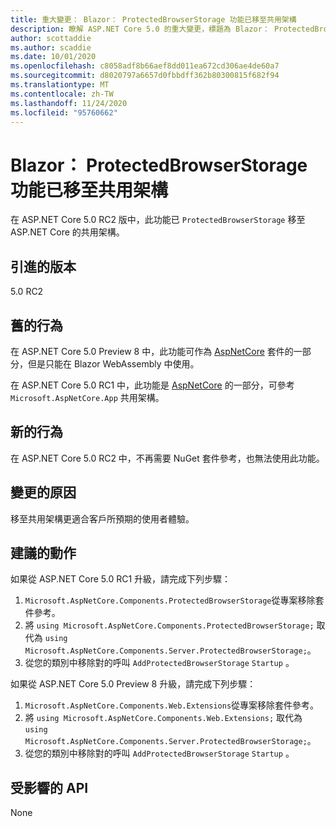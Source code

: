 ```yaml
---
title: 重大變更： Blazor： ProtectedBrowserStorage 功能已移至共用架構
description: 瞭解 ASP.NET Core 5.0 的重大變更，標題為 Blazor： ProtectedBrowserStorage 功能已移至共用架構
author: scottaddie
ms.author: scaddie
ms.date: 10/01/2020
ms.openlocfilehash: c8058adf8b66aef8dd011ea672cd306ae4de60a7
ms.sourcegitcommit: d8020797a6657d0fbbdff362b80300815f682f94
ms.translationtype: MT
ms.contentlocale: zh-TW
ms.lasthandoff: 11/24/2020
ms.locfileid: "95760662"
---
```

# <a name="blazor-protectedbrowserstorage-feature-moved-to-shared-framework"></a>Blazor： ProtectedBrowserStorage 功能已移至共用架構

在 ASP.NET Core 5.0 RC2 版中，此功能已 `ProtectedBrowserStorage` 移至 ASP.NET Core 的共用架構。

## <a name="version-introduced"></a>引進的版本

5.0 RC2

## <a name="old-behavior"></a>舊的行為

在 ASP.NET Core 5.0 Preview 8 中，此功能可作為 [AspNetCore](https://www.nuget.org/packages/Microsoft.AspNetCore.Components.Web.Extensions) 套件的一部分，但是只能在 Blazor WebAssembly 中使用。

在 ASP.NET Core 5.0 RC1 中，此功能是 [AspNetCore](https://www.nuget.org/packages/Microsoft.AspNetCore.Components.ProtectedBrowserStorage) 的一部分，可參考 `Microsoft.AspNetCore.App` 共用架構。

## <a name="new-behavior"></a>新的行為

在 ASP.NET Core 5.0 RC2 中，不再需要 NuGet 套件參考，也無法使用此功能。

## <a name="reason-for-change"></a>變更的原因

移至共用架構更適合客戶所預期的使用者體驗。

## <a name="recommended-action"></a>建議的動作

如果從 ASP.NET Core 5.0 RC1 升級，請完成下列步驟：

1. `Microsoft.AspNetCore.Components.ProtectedBrowserStorage`從專案移除套件參考。
1. 將 `using Microsoft.AspNetCore.Components.ProtectedBrowserStorage;` 取代為 `using Microsoft.AspNetCore.Components.Server.ProtectedBrowserStorage;`。
1. 從您的類別中移除對的呼叫 `AddProtectedBrowserStorage` `Startup` 。

如果從 ASP.NET Core 5.0 Preview 8 升級，請完成下列步驟：

1. `Microsoft.AspNetCore.Components.Web.Extensions`從專案移除套件參考。
1. 將 `using Microsoft.AspNetCore.Components.Web.Extensions;` 取代為 `using Microsoft.AspNetCore.Components.Server.ProtectedBrowserStorage;`。
1. 從您的類別中移除對的呼叫 `AddProtectedBrowserStorage` `Startup` 。

## <a name="affected-apis"></a>受影響的 API

None

<!--

### Category

ASP.NET Core

### Affected APIs

Not detectable via API analysis

-->

